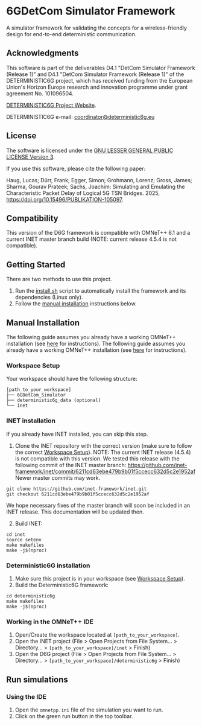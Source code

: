 # 6GDetCom Simulator Framework
A simulator framework for validating the concepts for a wireless-friendly design for end-to-end deterministic communication.

## Acknowledgments

This software is part of the deliverables
D4.1 "DetCom Simulator Framework (Release 1)" and
D4.1 "DetCom Simulator Framework (Release 1)" of the DETERMINISTIC6G project,
which has received funding from the European Union's Horizon Europe research
and innovation programme under grant agreement No. 101096504.

[DETERMINISTIC6G Project Website](https://deterministic6g.eu/).

DETERMINISTIC6G e-mail: coordinator@deterministic6g.eu

## License

The software is licensed under the [GNU LESSER GENERAL PUBLIC LICENSE Version 3](LICENSE.md).

If you use this software, please cite the following paper:

Haug, Lucas; Dürr, Frank; Egger, Simon; Grohmann, Lorenz; Gross, James; Sharma, Gourav Prateek; Sachs, Joachim: Simulating and Emulating the Characteristic Packet Delay of Logical 5G TSN Bridges. 2025, https://doi.org/10.15496/PUBLIKATION-105097.


## Compatibility
This version of the D6G framework is compatible with OMNeT++ 6.1 and a current INET master branch build
(NOTE: current release 4.5.4 is not compatible).

## Getting Started
There are two methods to use this project.

1. Run the [install.sh](install.sh) script to automatically install the framework and its dependencies (Linux only).
2. Follow the [manual installation](#manual-installation) instructions below.


## Manual Installation
The following guide assumes you already have a working OMNeT++ installation (see [here](doc/install-omnetpp.md) for instructions).
The following guide assumes you already have a working OMNeT++ installation (see [here](doc/install-omnetpp.md) for instructions).


### Workspace Setup
Your workspace should have the following structure:
```
[path_to_your_workspace]
├── 6GDetCom_Simulator
├── deterministic6g_data (optional)
└── inet
```

### INET installation
If you already have INET installed, you can skip this step.

1. Clone the INET repository with the correct version (make sure to follow the correct [Workspace Setup](#workspace-setup)).
NOTE: The current INET release (4.5.4) is not compatible with this version.
We tested this release with the following commit of the INET master branch:
https://github.com/inet-framework/inet/commit/6211cd63ebe479b9b01f5ccecc632d5c2e1952af
Newer master commits may work.
```shell
git clone https://github.com/inet-framework/inet.git
git checkout 6211cd63ebe479b9b01f5ccecc632d5c2e1952af
```
We hope necessary fixes of the master branch will soon be included in an INET release.
This documentation will be updated then.

2. Build INET:
```shell
cd inet
source setenv
make makefiles
make -j$(nproc)
```

### Deterministic6G installation
1. Make sure this project is in your workspace (see [Workspace Setup](#workspace-setup)).
2. Build the Deterministic6G framework:
```shell
cd deterministic6g
make makefiles
make -j$(nproc)
```

### Working in the OMNeT++ IDE
1. Open/Create the workspace located at `[path_to_your_workspace]`.
2. Open the INET project (File > Open Projects from File System... > Directory... > `[path_to_your_workspace]/inet` > Finish)
3. Open the D6G project (File > Open Projects from File System... > Directory... > `[path_to_your_workspace]/deterministic6g` > Finish)

## Run simulations

### Using the IDE
1. Open the `omnetpp.ini` file of the simulation you want to run.
2. Click on the green run button in the top toolbar.
